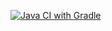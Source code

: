 [![Java CI with Gradle](https://github.com/Dzanku/PatternsTwo/actions/workflows/gradle.yml/badge.svg)](https://github.com/Dzanku/PatternsTwo/actions/workflows/gradle.yml)